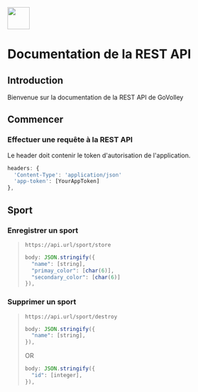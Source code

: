 [<img src="https://avatars1.githubusercontent.com/u/75072225?s=400&u=5a5d314d2f909bfb4b3f0f45f730ffa3487bb4e4&v=4" width="50"/>](logo)
# Documentation de la REST API
## Introduction
Bienvenue sur la documentation de la REST API de GoVolley

## Commencer
### Effectuer une requête à la REST API

Le header doit contenir le token d'autorisation de l'application.
```javascript
headers: {
  'Content-Type': 'application/json'
  'app-token': [YourAppToken]
},
```

## Sport
### Enregistrer un sport 
> `https://api.url/sport/store`
> ```javascript
> body: JSON.stringify({
>   "name": [string],
>   "primay_color": [char(6)],
>   "secondary_color": [char(6)]
> }),
> ```

### Supprimer un sport 
> `https://api.url/sport/destroy`
> ```javascript
> body: JSON.stringify({
>   "name": [string],
> }),
> ```
> OR
> ```javascript
> body: JSON.stringify({
>   "id": [integer],
> }),
> ```